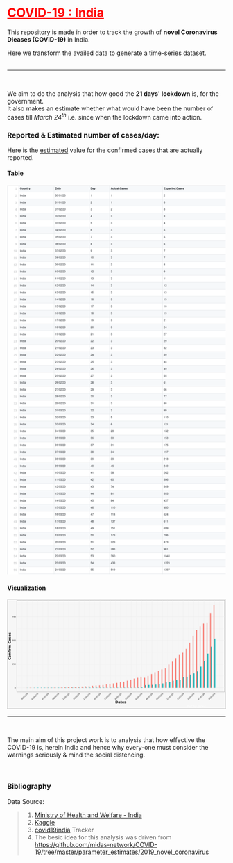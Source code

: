 # <font color="red"><u><b>COVID-19 : India</b></u></font>
This repository is made in order to track the growth of **novel Coronavirus Dieases (COVID-19)** in India.<br />

Here we transform the availed data to generate a time-series dataset.<br /><br />

<hr /><br />

We aim to do the analysis that how good the **21 days' lockdown** is, for the government.<br />
It also makes an estimate whether what would have been the number of cases till _March 24<sup>th</sup>_ i.e. since when the lockdown came into action.<br />

### Reported & Estimated number of cases/day:
Here is the <u>estimated</u> value for the confirmed cases that are actually reported.

#### Table
![Image](Plots/tables/uptoLockdown.png)

#### Visualization
![Image](Plots/visuals/uptoLockdownH.png)

<hr /><br />

The main aim of this project work is to analysis that how effective the COVID-19 is, herein India and hence why every-one must consider the warnings seriously & mind the social distencing.

<br />

### Bibliography
Data Source: 
> 1. [Ministry of Health and Welfare - India](https://www.mohfw.gov.in/)
> 2. [Kaggle](https://www.kaggle.com/)
> 3. [covid19india](https://www.covid19india.org/) Tracker
> 4. The besic idea for this analysis was driven from https://github.com/midas-network/COVID-19/tree/master/parameter_estimates/2019_novel_coronavirus
